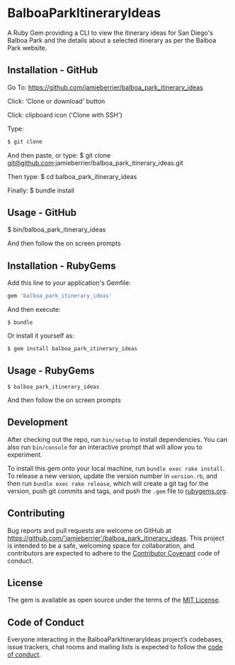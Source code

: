 # BalboaParkItineraryIdeas

A Ruby Gem providing a CLI to view the itinerary ideas for San Diego's Balboa Park and the details about a selected itinerary as per the Balboa Park website.

## Installation - GitHub

Go To:
  https://github.com/jamieberrier/balboa_park_itinerary_ideas

Click:
  'Clone or download' button

Click:
  clipboard icon ('Clone with SSH')

Type:
  ```ruby
  $ git clone
  ```

And then paste, or type:
  $ git clone git@github.com:jamieberrier/balboa_park_itinerary_ideas.git

Then type:
  $ cd balboa_park_itinerary_ideas

Finally:
  $ bundle install

## Usage - GitHub

  $ bin/balboa_park_itinerary_ideas

And then follow the on screen prompts

## Installation - RubyGems

Add this line to your application's Gemfile:

```ruby
gem 'balboa_park_itinerary_ideas'
```

And then execute:

    $ bundle

Or install it yourself as:

    $ gem install balboa_park_itinerary_ideas

## Usage - RubyGems

    $ balboa_park_itinerary_ideas

And then follow the on screen prompts

## Development

After checking out the repo, run `bin/setup` to install dependencies. You can also run `bin/console` for an interactive prompt that will allow you to experiment.

To install this gem onto your local machine, run `bundle exec rake install`. To release a new version, update the version number in `version.rb`, and then run `bundle exec rake release`, which will create a git tag for the version, push git commits and tags, and push the `.gem` file to [rubygems.org](https://rubygems.org).

## Contributing

Bug reports and pull requests are welcome on GitHub at https://github.com/'jamieberrier'/balboa_park_itinerary_ideas. This project is intended to be a safe, welcoming space for collaboration, and contributors are expected to adhere to the [Contributor Covenant](http://contributor-covenant.org) code of conduct.

## License

The gem is available as open source under the terms of the [MIT License](https://opensource.org/licenses/MIT).

## Code of Conduct

Everyone interacting in the BalboaParkItineraryIdeas project’s codebases, issue trackers, chat rooms and mailing lists is expected to follow the [code of conduct](https://github.com/'jamieberrier'/balboa_park_itinerary_ideas/blob/master/CODE_OF_CONDUCT.md).
